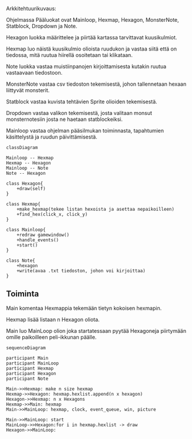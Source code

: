 Arkkitehtuurikuvaus:

Ohjelmassa Pääluokat ovat Mainloop, Hexmap, Hexagon, MonsterNote, Statblock, Dropdown ja Note.

Hexagon luokka määrittelee ja piirtää kartassa tarvittavat kuusikulmiot.

Hexmap luo näistä kuusikulmio olioista ruudukon ja vastaa siitä että on tiedossa, mitä ruutua hiirellä osoitetaan tai klikataan.

Note luokka vastaa muistiinpanojen kirjoittamisesta kutakin ruutua vastaavaan tiedostoon.

MonsterNote vastaa csv tiedoston tekemisestä, johon tallennetaan hexaan liittyvät monsterit.

Statblock vastaa kuvista tehtävien Sprite olioiden tekemisestä.

Dropdown vastaa valikon tekemisestä, josta valitaan monsut monsternotesiin josta ne haetaan statblockeiksi.

Mainloop vastaa ohjelman pääsilmukan toiminnasta, tapahtumien käsittelystä  ja ruudun päivittämisestä.

```mermaid
classDiagram

Mainloop -- Hexmap
Hexmap -- Hexagon
Mainloop -- Note
Note -- Hexagon

class Hexagon{
    +draw(self)
}

class Hexmap{
    +make_hexmap(tekee listan hexoista ja asettaa nepaikoilleen)
    +find_hex(click_x, click_y)
}

class Mainloop{
    +redraw gamewindow()
    +handle_events()
    +start()
}

class Note{
    +hexagon
    +write(avaa .txt tiedoston, johon voi kirjoittaa)
}

```
## Toiminta

Main komentaa Hexmappia tekemään tietyn kokoisen hexmapin. 

Hexmap lisää listaan n Hexagon oliota.

Main luo MainLoop olion joka startatessaan pyytää Hexagoneja piirtymään omille paikoilleen peli-ikkunan päälle.


```mermaid
sequenceDiagram

participant Main
participant MainLoop
participant Hexmap
participant Hexagon
participant Note

Main->>Hexmap: make n size hexmap
Hexmap->>Hexagon: hexmap.hexlist.append(n x hexagon)
Hexagon->>Hexmap: n x Hexagons
Hexmap->>Main: hexmap
Main->>MainLoop: hexmap, clock, event_queue, win, picture

Main->>MainLoop: start
MainLoop->>Hexagon:for i in hexmap.hexlist -> draw
Hexagon->>MainLoop: 
